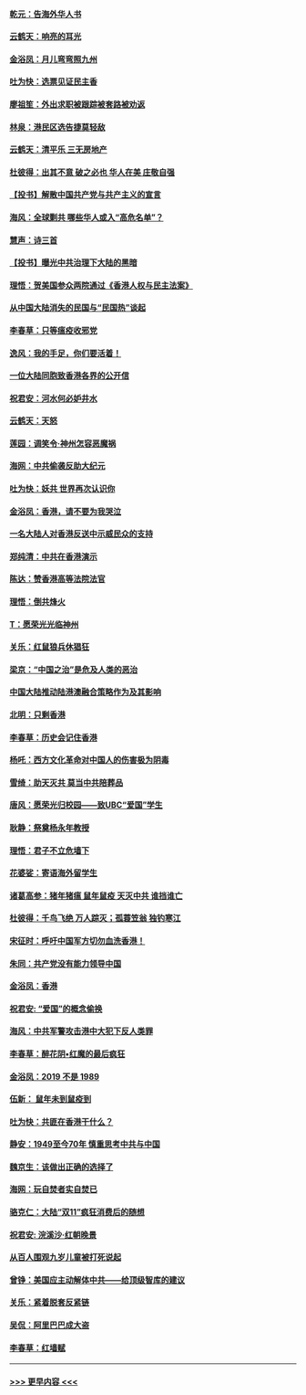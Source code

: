 #### [乾元：告海外华人书](../pages/nsc993/n11684044.md?t=11271733) 
#### [云鹤天：响亮的耳光](../pages/nsc993/n11684254.md?t=11271733) 
#### [金浴凤：月儿弯弯照九州](../pages/nsc993/n11684231.md?t=11271733) 
#### [吐为快：选票见证民主香](../pages/nsc993/n11684206.md?t=11271733) 
#### [廖祖笙：外出求职被跟踪被套路被劝返](../pages/nsc993/n11683874.md?t=11271733) 
#### [林泉：港民区选告捷莫轻敌](../pages/nsc993/n11683930.md?t=11271733) 
#### [云鹤天：清平乐 三无房地产](../pages/nsc993/n11681521.md?t=11271733) 
#### [杜彼得：出其不意 破之必也 华人在美 庄敬自强](../pages/nsc993/n11679554.md?t=11271733) 
#### [【投书】解散中国共产党与共产主义的宣言](../pages/nsc993/n11679177.md?t=11271733) 
#### [海风：全球剿共 哪些华人或入“高危名单”？](../pages/nsc993/n11678617.md?t=11271733) 
#### [慧声：诗三首](../pages/nsc993/n11678848.md?t=11271733) 
#### [【投书】曝光中共治理下大陆的黑暗](../pages/nsc993/n11678674.md?t=11271733) 
#### [理悟：贺美国参众两院通过《香港人权与民主法案》](../pages/nsc993/n11678104.md?t=11271733) 
#### [从中国大陆消失的民国与“民国热”谈起](../pages/nsc993/n11678075.md?t=11271733) 
#### [李春草：只等瘟疫收邪党](../pages/nsc993/n11677308.md?t=11271733) 
#### [逸风：我的手足，你们要活着！](../pages/nsc993/n11676352.md?t=11271733) 
#### [一位大陆同胞致香港各界的公开信](../pages/nsc993/n11675761.md?t=11271733) 
#### [祝君安：河水何必妒井水](../pages/nsc993/n11675746.md?t=11271733) 
#### [云鹤天：天怒](../pages/nsc993/n11675718.md?t=11271733) 
#### [莲园：调笑令‧神州怎容恶魔祸](../pages/nsc993/n11675648.md?t=11271733) 
#### [海网：中共偷袭反助大纪元](../pages/nsc993/n11673515.md?t=11271733) 
#### [吐为快：妖共 世界再次认识你](../pages/nsc993/n11673506.md?t=11271733) 
#### [金浴凤：香港，请不要为我哭泣](../pages/nsc993/n11673248.md?t=11271733) 
#### [一名大陆人对香港反送中示威民众的支持](../pages/nsc993/n11672615.md?t=11271733) 
#### [郑纯清：中共在香港演示](../pages/nsc993/n11670539.md?t=11271733) 
#### [陈达：赞香港高等法院法官](../pages/nsc993/n11669542.md?t=11271733) 
#### [理悟：倒共烽火](../pages/nsc993/n11668844.md?t=11271733) 
#### [T：愿荣光光临神州](../pages/nsc993/n11668421.md?t=11271733) 
#### [关乐：红鼠狼兵休猖狂](../pages/nsc993/n11668378.md?t=11271733) 
#### [梁京：“中国之治”是危及人类的恶治](../pages/nsc993/n11668328.md?t=11271733) 
#### [中国大陆推动陆港澳融合策略作为及其影响](../pages/nsc993/n11668157.md?t=11271733) 
#### [北明：只剩香港](../pages/nsc993/n11668002.md?t=11271733) 
#### [李春草：历史会记住香港](../pages/nsc993/n11667927.md?t=11271733) 
#### [杨吒：西方文化革命对中国人的伤害极为阴毒](../pages/nsc993/n11664521.md?t=11271733) 
#### [雪绮：助天灭共 莫当中共陪葬品](../pages/nsc993/n11662650.md?t=11271733) 
#### [唐风：愿荣光归校园——致UBC“爱国”学生](../pages/nsc993/n11662194.md?t=11271733) 
#### [耿静：祭奠杨永年教授](../pages/nsc993/n11662514.md?t=11271733) 
#### [理悟：君子不立危墙下](../pages/nsc993/n11662172.md?t=11271733) 
#### [花婆娑：寄语海外留学生](../pages/nsc993/n11662121.md?t=11271733) 
#### [诸葛高参：猪年猪瘟 鼠年鼠疫 天灭中共 谁挡谁亡](../pages/nsc993/n11661980.md?t=11271733) 
#### [杜彼得：千鸟飞绝 万人踪灭；孤蓑笠翁 独钓寒江](../pages/nsc993/n11661170.md?t=11271733) 
#### [宋征时：呼吁中国军方切勿血洗香港！](../pages/nsc993/n11415318.md?t=11271733) 
#### [朱同：共产党没有能力领导中国](../pages/nsc993/n11660421.md?t=11271733) 
#### [金浴凤：香港](../pages/nsc993/n11660419.md?t=11271733) 
#### [祝君安: “爱国”的概念偷换](../pages/nsc993/n11659706.md?t=11271733) 
#### [海风：中共军警攻击港中大犯下反人类罪](../pages/nsc993/n11659632.md?t=11271733) 
#### [李春草：醉花阴•红魔的最后疯狂](../pages/nsc993/n11659287.md?t=11271733) 
#### [金浴凤：2019 不是 1989](../pages/nsc993/n11657663.md?t=11271733) 
#### [伍新： 鼠年未到鼠疫到](../pages/nsc993/n11655098.md?t=11271733) 
#### [吐为快：共匪在香港干什么？](../pages/nsc993/n11654891.md?t=11271733) 
#### [静安：1949至今70年 慎重思考中共与中国](../pages/nsc993/n11651244.md?t=11271733) 
#### [魏京生：该做出正确的选择了](../pages/nsc993/n11653084.md?t=11271733) 
#### [海网：玩自焚者实自焚已](../pages/nsc993/n11652423.md?t=11271733) 
#### [骆克仁：大陆“双11”疯狂消费后的随想](../pages/nsc993/n11652305.md?t=11271733) 
#### [祝君安: 浣溪沙·红朝晚景](../pages/nsc993/n11652258.md?t=11271733) 
#### [从百人围观九岁儿童被打死说起](../pages/nsc993/n11651030.md?t=11271733) 
#### [曾铮：美国应主动解体中共——给顶级智库的建议](../pages/nsc993/n11649888.md?t=11271733) 
#### [关乐：紧着脱套反紧链](../pages/nsc993/n11649069.md?t=11271733) 
#### [吴侃：阿里巴巴成大盗](../pages/nsc993/n11645523.md?t=11271733) 
#### [李春草：红墙赋](../pages/nsc993/n11646389.md?t=11271733) 

----
#### [ >>> 更早内容 <<< ](../indexes/nsc993-earlier.md)
